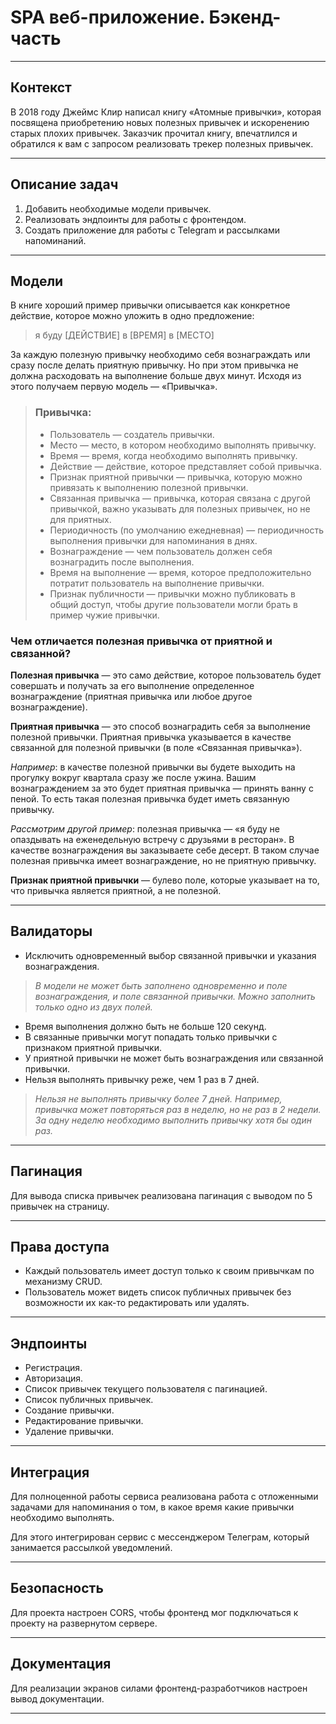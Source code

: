 # SPA веб-приложение. Бэкенд-часть

---

## Контекст

В 2018 году Джеймс Клир написал книгу «Атомные привычки», которая посвящена приобретению новых полезных привычек и
искоренению старых плохих привычек. Заказчик прочитал книгу, впечатлился и обратился к вам с запросом реализовать
трекер полезных привычек.

---

## Описание задач

1. Добавить необходимые модели привычек.
2. Реализовать эндпоинты для работы с фронтендом.
3. Создать приложение для работы с Telegram и рассылками напоминаний.

---

## Модели

В книге хороший пример привычки описывается как конкретное действие, которое можно уложить в одно предложение:

> я буду [ДЕЙСТВИЕ] в [ВРЕМЯ] в [МЕСТО]

За каждую полезную привычку необходимо себя вознаграждать или сразу после делать приятную привычку.
Но при этом привычка не должна расходовать на выполнение больше двух минут. Исходя из этого получаем первую
модель — «Привычка».

> ### Привычка:
> * Пользователь — создатель привычки.
> * Место — место, в котором необходимо выполнять привычку.
> * Время — время, когда необходимо выполнять привычку.
> * Действие — действие, которое представляет собой привычка.
> * Признак приятной привычки — привычка, которую можно привязать к выполнению полезной привычки.
> * Связанная привычка — привычка, которая связана с другой привычкой, важно указывать для полезных привычек,
    но не для приятных.
> * Периодичность (по умолчанию ежедневная) — периодичность выполнения привычки для напоминания в днях.
> * Вознаграждение — чем пользователь должен себя вознаградить после выполнения.
> * Время на выполнение — время, которое предположительно потратит пользователь на выполнение привычки.
> * Признак публичности — привычки можно публиковать в общий доступ, чтобы другие пользователи могли брать в пример
    чужие привычки.

### Чем отличается полезная привычка от приятной и связанной?

**Полезная привычка** — это само действие, которое пользователь будет совершать и получать за его выполнение
определенное вознаграждение (приятная привычка или любое другое вознаграждение).

**Приятная привычка** — это способ вознаградить себя за выполнение полезной привычки. Приятная привычка указывается в
качестве связанной для полезной привычки (в поле «Связанная привычка»).

*Например*: в качестве полезной привычки вы будете выходить на прогулку вокруг квартала сразу же после ужина. Вашим
вознаграждением за это будет приятная привычка — принять ванну с пеной. То есть такая полезная привычка будет иметь
связанную привычку.

*Рассмотрим другой пример*: полезная привычка — «я буду не опаздывать на еженедельную встречу с друзьями в ресторан». В
качестве вознаграждения вы заказываете себе десерт. В таком случае полезная привычка имеет вознаграждение, но не
приятную привычку.

**Признак приятной привычки** — булево поле, которые указывает на то, что привычка является приятной, а не полезной.

---

## Валидаторы

* Исключить одновременный выбор связанной привычки и указания вознаграждения.

> *В модели не может быть заполнено одновременно и поле вознаграждения, и поле связанной привычки. Можно заполнить
только одно из двух полей.*

* Время выполнения должно быть не больше 120 секунд.
* В связанные привычки могут попадать только привычки с признаком приятной привычки.
* У приятной привычки не может быть вознаграждения или связанной привычки.
* Нельзя выполнять привычку реже, чем 1 раз в 7 дней.

> *Нельзя не выполнять привычку более 7 дней. Например, привычка может повторяться раз в неделю, но не раз в 2 недели. За
> одну неделю необходимо выполнить привычку хотя бы один раз.*

---

## Пагинация

Для вывода списка привычек реализована пагинация с выводом по 5 привычек на страницу.

---

## Права доступа

* Каждый пользователь имеет доступ только к своим привычкам по механизму CRUD.
* Пользователь может видеть список публичных привычек без возможности их как-то редактировать или удалять.

---

## Эндпоинты

* Регистрация.
* Авторизация.
* Список привычек текущего пользователя с пагинацией.
* Список публичных привычек.
* Создание привычки.
* Редактирование привычки.
* Удаление привычки.

---

## Интеграция

Для полноценной работы сервиса реализована работа с отложенными задачами для напоминания о том, в какое время
какие привычки необходимо выполнять.

Для этого интегрирован сервис с мессенджером Телеграм, который занимается рассылкой уведомлений.

---

## Безопасность
Для проекта настроен CORS, чтобы фронтенд мог подключаться к проекту на развернутом сервере.

---

## Документация
Для реализации экранов силами фронтенд-разработчиков настроен вывод документации. 

---




